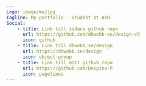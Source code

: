 ```yaml
---
Logo: image/me/jpg
Tagline: My portfolio - Student at BTH
Social:
    - title: Link till sidans github repo
      url: https://github.com/dbwebb-se/design-v3
      icon: github
    - title: Link till dbwebb.se/design
      url: https://dbwebb.se/design
      icon: object-group
    - title: Link till mitt github repo
      url: https://github.com/Despina-P
      icon: pagelines
---
```

